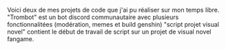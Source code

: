 Voici deux de mes projets de code que j'ai pu réaliser sur mon temps libre.
"Trombot" est un bot discord communautaire avec plusieurs fonctionnalitées (modération, memes et build genshin)
"script projet visual novel" contient le début de travail de script sur un projet de visual novel fangame.
